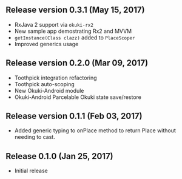 ## Release version 0.3.1 (May 15, 2017)
* RxJava 2 support via `okuki-rx2`
* New sample app demostrating Rx2 and MVVM
* `getInstance(Class clazz)` added to `PlaceScoper`
* Improved generics usage

## Release version 0.2.0 (Mar 09, 2017)
* Toothpick integration refactoring
* Toothpick auto-scoping
* New Okuki-Android module
* Okuki-Android Parcelable Okuki state save/restore

## Release version 0.1.1 (Feb 03, 2017)
* Added generic typing to onPlace method to return Place without needing to cast.

## Release 0.1.0 (Jan 25, 2017)
* Initial release
